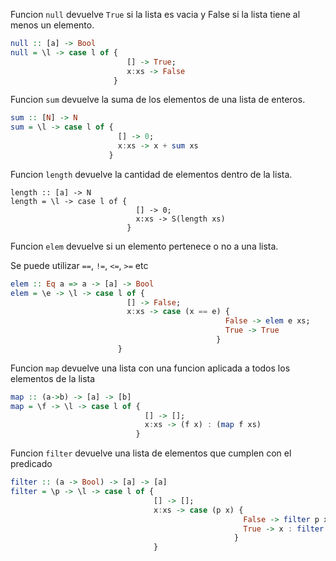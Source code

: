 Funcion `null` devuelve `True` si la lista es vacia y False si la lista tiene al menos un elemento.

```haskell
null :: [a] -> Bool
null = \l -> case l of {
                          [] -> True;
                          x:xs -> False
                       }
```

Funcion `sum` devuelve la suma de los elementos de una lista de enteros.

```haskell
sum :: [N] -> N
sum = \l -> case l of { 
                        [] -> 0; 
                        x:xs -> x + sum xs
                      }
```

Funcion `length` devuelve la cantidad de elementos dentro de la lista.

```haskel
length :: [a] -> N
length = \l -> case l of {
                            [] -> 0;
                            x:xs -> S(length xs)
                          }
```

Funcion `elem` devuelve si un elemento pertenece o no a una lista.

Se puede utilizar `==`, `!=`, `<=`, `>=` etc

```haskell
elem :: Eq a => a -> [a] -> Bool
elem = \e -> \l -> case l of {
                          [] -> False;
                          x:xs -> case (x == e) {
                                                False -> elem e xs;
                                                True -> True
                                              }
                        }
```

Funcion `map` devuelve una lista con una funcion aplicada a todos los elementos de la lista

```haskell
map :: (a->b) -> [a] -> [b]
map = \f -> \l -> case l of {
                              [] -> [];
                              x:xs -> (f x) : (map f xs)
                            }
```

Funcion `filter` devuelve una lista de elementos que cumplen con el predicado

```haskell
filter :: (a -> Bool) -> [a] -> [a]
filter = \p -> \l -> case l of {
                                [] -> [];
                                x:xs -> case (p x) {
                                                    False -> filter p xs
                                                    True -> x : filter p xs
                                                  }
                                } 
```